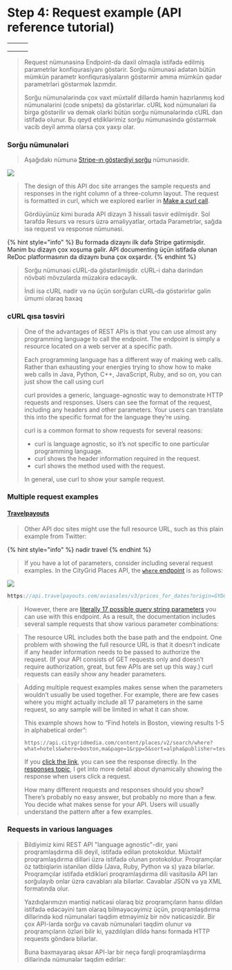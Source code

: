# Step 4: Request example (API reference tutorial)

|   |   |   |
| - | - | - |
|   |   |   |
|   |   |   |
|   |   |   |

> Request nümunəsinə Endpoint-də daxil olmaqla istifadə edilmiş parametrlər konfiqurasiyanı göstərir. Sorğu nümunəsi adətən bütün mümkün parametr konfiqurasiyaların göstərmir amma mümkün qədər parametrləri göstərmək lazımdır.
>
> Sorğu nümunələrində çox vaxt müxtəlif dillərdə həmin hazırlanmış kod nümunələrini (code snipets) də göstərirlər. cURL kod nümunələri ilə birgə göstərilir və demək olarki bütün sorğu nümunələrində cURL dən istifadə olunur. Bu qeyd etdiklərimiz sorğu nümunəsində göstərmək vacib deyil amma olarsa çox yaxşı olar.

### Sorğu nümunələri

> Aşağıdakı nümunə [Stripe-ın göstərdiyi sorğu](https://stripe.com/docs/api/customer\_bank\_accounts/create) nümunəsidir.

![](../.gitbook/assets/Stripe\_request\_example.PNG)

> The design of this API doc site arranges the sample requests and responses in the right column of a three-column layout. The request is formatted in curl, which we explored earlier in [Make a curl call](https://idratherbewriting.com/learnapidoc/docapis\_make\_curl\_call.html).
>
> Gördüyünüz kimi burada API dizayn 3 hissəli təsvir edilmişdir. Sol tərəfdə Resurs və resurs üzrə əməliyyatlar, ortada Parametrlər, sağda isə request və response nümunəsi.&#x20;

{% hint style="info" %}
Bu formada dizaynı ilk dəfə Stripe gətirmişdir. Mənim bu dizayn çox xoşuma gəlir. API documenting üçün istifadə olunan ReDoc platformasının da dizaynı buna çox oxşardır.
{% endhint %}

> Sorğu nümunəsi cURL-də göstərilmişdir. cURL-i daha dərindən növbəti mövzularda müzakirə edəcəyik.
>
> İndi isə cURL nədir və nə üçün sorğuları cURL-də göstərirlər gəlin ümumi olaraq baxaq

### cURL qısa təsviri

> One of the advantages of REST APIs is that you can use almost any programming language to call the endpoint. The endpoint is simply a resource located on a web server at a specific path.
>
> Each programming language has a different way of making web calls. Rather than exhausting your energies trying to show how to make web calls in Java, Python, C++, JavaScript, Ruby, and so on, you can just show the call using curl
>
> curl provides a generic, language-agnostic way to demonstrate HTTP requests and responses. Users can see the format of the request, including any headers and other parameters. Your users can translate this into the specific format for the language they’re using.
>
> curl is a common format to show requests for several reasons:
>
> * curl is language agnostic, so it’s not specific to one particular programming language.
> * curl shows the header information required in the request.
> * curl shows the method used with the request.
>
> In general, use curl to show your sample request.&#x20;

### Multiple request examples <a href="#multiple-request-examples" id="multiple-request-examples"></a>

#### [Travelpayouts](https://support.travelpayouts.com/hc/en-us/articles/203956163-Travel-insights-with-Aviasales-Data-API)

> Other API doc sites might use the full resource URL, such as this plain example from Twitter:

{% hint style="info" %}
nədir travel
{% endhint %}

> If you have a lot of parameters, consider including several request examples. In the CityGrid Places API, the [`where` endpoint](http://docs.citygridmedia.com/display/citygridv2/Places+API#PlacesAPI-WhereSearchHTTPSEndpoint) is as follows:

![](../.gitbook/assets/travel-request\_example.PNG)

```javascript
https://api.travelpayouts.com/aviasales/v3/prices_for_dates?origin=GYD&token=3c63416a24d3b969da6df9271faa9d6e
```

> However, there are [literally 17 possible query string parameters](http://docs.citygridmedia.com/display/citygridv2/Places+API#PlacesAPI-WhereSearchRequest) you can use with this endpoint. As a result, the documentation includes several sample requests that show various parameter combinations:

> The resource URL includes both the base path and the endpoint. One problem with showing the full resource URL is that it doesn’t indicate if any header information needs to be passed to authorize the request. (If your API consists of GET requests only and doesn’t require authorization, great, but few APIs are set up this way.) curl requests can easily show any header parameters.

> Adding multiple request examples makes sense when the parameters wouldn’t usually be used together. For example, there are few cases where you might actually include all 17 parameters in the same request, so any sample will be limited in what it can show.
>
> This example shows how to “Find hotels in Boston, viewing results 1-5 in alphabetical order”:
>
> ```
> https://api.citygridmedia.com/content/places/v2/search/where?what=hotels&where=boston,ma&page=1&rpp=5&sort=alpha&publisher=test&format=json
> ```
>
> If you [click the link](https://api.citygridmedia.com/content/places/v2/search/where?what=hotels\&where=boston,ma\&page=1\&rpp=5\&sort=alpha\&publisher=test\&format=json), you can see the response directly. In the [responses topic](https://idratherbewriting.com/learnapidoc/docapis\_doc\_sample\_responses\_and\_schema.html#dynamic\_responses), I get into more detail about dynamically showing the response when users click a request.
>
> How many different requests and responses should you show? There’s probably no easy answer, but probably no more than a few. You decide what makes sense for your API. Users will usually understand the pattern after a few examples.

### Requests in various languages <a href="#requests-in-various-languages" id="requests-in-various-languages"></a>

> Bildiyimiz kimi REST API "language agnostic"-dir, yəni proqramlaşdırma dili deyil, istifadə edilən protokoldur. Müxtəlif proqramlaşdırma dilləri üzrə istifadə olunan protokoldur. Proqramçılar öz tətbiqlərin istənilən dildə (Java, Ruby, Python və s) yaza bilərlər. Proqramçılar istifadə etdikləri proqramlaşdırma dili vasitəsilə API ları sorğulayıb onlar üzrə cavabları ala bilərlər. Cavablar JSON və ya XML formatında olur.&#x20;
>
> Yazdıqlarımızın məntiqi nəticəsi olaraq biz proqramçıların hansı dildən istifadə edəcəyini tam olaraq bilməyəcəyimiz üçün, proqramlaşdırma dillərində kod nümunələri təqdim etməyimiz bir növ nəticəsizdir. Bir çox API-larda sorğu və cavab nümunələri təqdim olunur və proqramçıların özləri bilir ki, yazdılqları dildə hansı formada HTTP requests göndərə bilərlar.
>
> Buna baxmayaraq əksər API-lar bir neçə fərqli proqramlaşdırma dillərində nümunələr təqdim edirlər:
>
>
